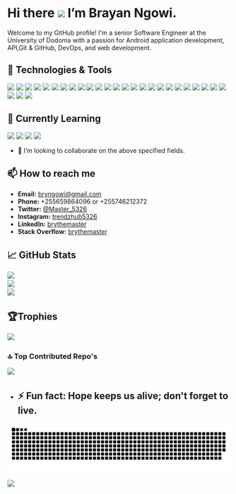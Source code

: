 # Hi there ![](https://user-images.githubusercontent.com/18350557/176309783-0785949b-9127-417c-8b55-ab5a4333674e.gif) I’m Brayan Ngowi.

Welcome to my GitHub profile! I'm a senior Software Engineer at the University of Dodoma with a passion for Android application development,  API,Git & GitHub, DevOps, and web development. 

## 🔧 Technologies & Tools
![](https://img.shields.io/badge/Java-%23F89820.svg?style=flat&logo=java&logoColor=white)
![](https://img.shields.io/badge/PHP-%23777BB4.svg?style=flat&logo=php&logoColor=white)
![](https://img.shields.io/badge/Python-%233C8EBB.svg?style=flat&logo=python&logoColor=white)
![](https://img.shields.io/badge/Laravel-%23FF2D20.svg?style=flat&logo=laravel&logoColor=white)
![](https://img.shields.io/badge/Spring-%236DB33F.svg?style=flat&logo=spring&logoColor=white)
![](https://img.shields.io/badge/Django-%23092E20.svg?style=flat&logo=django&logoColor=white)
![](https://img.shields.io/badge/Flutter-%2302569B.svg?style=flat&logo=flutter&logoColor=white)
![](https://img.shields.io/badge/Git-%23F1502F.svg?style=flat&logo=git&logoColor=white)
![](https://img.shields.io/badge/GitHub-%23181717.svg?style=flat&logo=github&logoColor=white)
![](https://img.shields.io/badge/DevOps-%232C3E50.svg?style=flat&logo=devops&logoColor=white)
![](https://img.shields.io/badge/Android-%233DDC81.svg?style=flat&logo=android&logoColor=white)
![](https://img.shields.io/badge/Linux-%23FCC624.svg?style=flat&logo=linux&logoColor=white)
![](https://img.shields.io/badge/jQuery-%230E76A8.svg?style=flat&logo=jquery&logoColor=white)
![](https://img.shields.io/badge/MySQL-%234479A1.svg?style=flat&logo=mysql&logoColor=white)
![](https://img.shields.io/badge/Bootstrap-%238A32B1.svg?style=flat&logo=bootstrap&logoColor=white)
![](https://img.shields.io/badge/React%20Native-%2361DAFB.svg?style=flat&logo=react&logoColor=black)
![](https://img.shields.io/badge/HTML5-%23E34F26.svg?style=flat&logo=html5&logoColor=white)
![](https://img.shields.io/badge/CSS-%231572B6.svg?style=flat&logo=css3&logoColor=white)
![](https://img.shields.io/badge/JavaScript-%23F7DF1E.svg?style=flat&logo=javascript&logoColor=black)
![](https://img.shields.io/badge/Spring_Boot-%236DB33F.svg?style=flat&logo=spring&logoColor=white)
![](https://img.shields.io/badge/.NET-%232C3E50.svg?style=flat&logo=.net&logoColor=white)
![](https://img.shields.io/badge/Cloud_Computing-%234BCB1D.svg?style=flat&logo=cloud&logoColor=white)
![](https://img.shields.io/badge/XML-%23FF5722.svg?style=flat&logo=xml&logoColor=white)
![](https://img.shields.io/badge/JSON-%23F7DF1E.svg?style=flat&logo=json&logoColor=white)
![](https://img.shields.io/badge/AngularJS-%23DD0031.svg?style=flat&logo=angularjs&logoColor=white)
![](https://img.shields.io/badge/SQL-%234E5B31.svg?style=flat&logo=sql&logoColor=white)
![](https://img.shields.io/badge/PostgreSQL-%233C3D4D.svg?style=flat&logo=postgresql&logoColor=white)
![](https://img.shields.io/badge/Oracle-%23FF0000.svg?style=flat&logo=oracle&logoColor=white)


## 🌱 Currently Learning
![](https://img.shields.io/badge/Laravel-%23FF2D20.svg?style=flat&logo=laravel&logoColor=white)
![](https://img.shields.io/badge/Spring-%236DB33F.svg?style=flat&logo=spring&logoColor=white)
![](https://img.shields.io/badge/.NET-%232C3E50.svg?style=flat&logo=.net&logoColor=white)
![](https://img.shields.io/badge/Cloud_Computing-%234BCB1D.svg?style=flat&logo=cloud&logoColor=white)
- 💞️ I’m looking to collaborate on the above specified fields.

## 📫 How to reach me

- **Email:** bryngowi@gmail.com
- **Phone:** +255659864096 or +255746212372
- **Twitter:** [@Master_5326](https://twitter.com/Master_5326)
- **Instagram:** [trendzhub5326](https://instagram.com/bryngowi.161)
- **LinkedIn:** [brythemaster](https://www.linkedin.com/in/brythemaster)
- **Stack Overflow:** [brythemaster](https://stackoverflow.com/users/25196009/brythemaster)

## 📈 GitHub Stats
![](https://github-readme-stats.vercel.app/api?username=master-bry&theme=dark&hide_border=true&include_all_commits=true&count_private=true&show_icons=true&line_height=21)<br/>
![](https://github-readme-streak-stats.herokuapp.com/?user=master-bry&theme=dark&hide_border=true)<br/>
![](https://github-readme-stats.vercel.app/api/top-langs/?username=master-bry&theme=dark&hide_border=true&include_all_commits=true&count_private=true&layout=compact)

## 🏆Trophies
![](https://github-profile-trophy.vercel.app/?username=master-bry&theme=radical&no-frame=false&no-bg=true&margin-w=4)

### 🔝 Top Contributed Repo's
![](https://github-contributor-stats.vercel.app/api?username=master-bry&limit=5&theme=dark&combine_all_yearly_contributions=true)

- ⚡ Fun fact: Hope keeps us alive; don't forget to live.
  ---
<p align="center">
<img src="https://github.com/master-bry/master/blob/main/github-contribution-grid-snake-dark.svg">
</p>
  <a href="https://visitcount.itsvg.in">
  <img src="https://visitcount.itsvg.in/api?id=brythemaster&label=Profile%20stats&color=0&pretty=true" />
</a>
